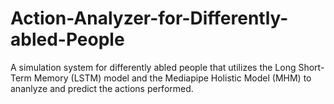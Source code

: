 # Action-Analyzer-for-Differently-abled-People
A simulation system for differently abled people that utilizes the Long Short-Term Memory (LSTM) model and the Mediapipe Holistic Model (MHM) to ananlyze and predict the actions performed.
